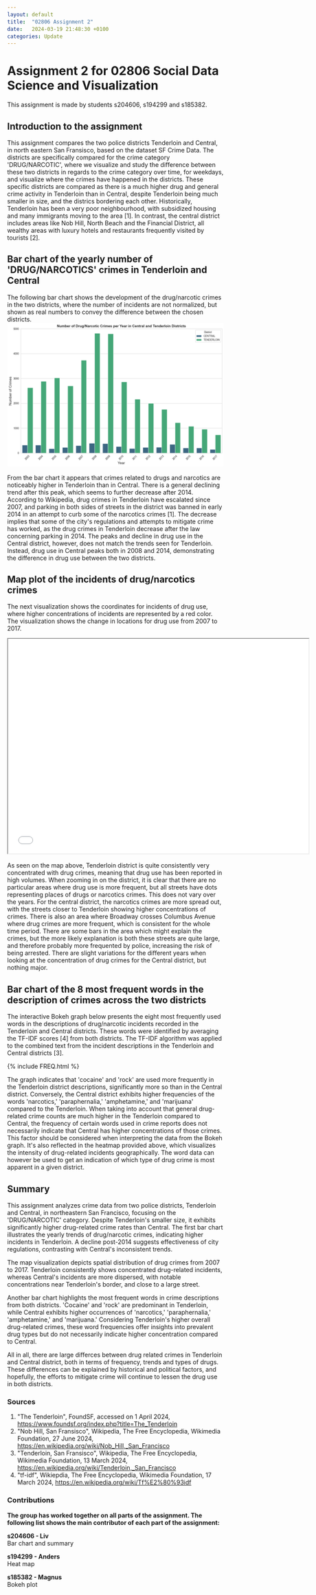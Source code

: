 ```yaml
---
layout: default
title:  "02806 Assignment 2"
date:   2024-03-19 21:48:30 +0100
categories: Update
---
```


<link rel="stylesheet" type="text/css" href="path/to/your/css/file.css">


# Assignment 2 for 02806 Social Data Science and Visualization
This assignment is made by students s204606, s194299 and s185382. 

## Introduction to the assignment
This assignment compares the two police districts Tenderloin and Central, in north eastern San Fransisco, based on the dataset SF Crime Data. The districts are specifically compared for the crime category 'DRUG/NARCOTIC', where we visualize and study the difference between these two districts in regards to the crime category over time, for weekdays, and visualize where the crimes have happened in the districts. These specific districts are compared as there is a much higher drug and general crime activity in Tenderloin than in Central, despite Tenderloin being much smaller in size, and the districs bordering each other. Historically, Tenderloin has been a very poor neighbourhood, with subsidized housing and many immigrants moving to the area [1]. In contrast, the central district includes areas like Nob Hill, North Beach and the Financial District, all wealthy areas with luxury hotels and restaurants frequently visited by tourists [2]. 


## Bar chart of the yearly number of 'DRUG/NARCOTICS' crimes in Tenderloin and Central
The following bar chart shows the development of the drug/narcotic crimes in the two districts, where the number of incidents are not normalized, but shown as real numbers to convey the difference between the chosen districts. 
![Bar chart of Tenderloin and Central](https://github.com/AndersNielsen77/AndersNielsen77.github.io/blob/main/docs/assets/images/newplotnewnewnew.png?raw=true)

From the bar chart it appears that crimes related to drugs and narcotics are noticeably higher in Tenderloin than in Central. There is a general declining trend after this peak, which seems to further decrease after 2014. According to Wikipedia, drug crimes in Tenderloin have escalated since 2007, and parking in both sides of streets in the district was banned in early 2014 in an attempt to curb some of the narcotics crimes [1]. The decrease implies that some of the city's regulations and attempts to mitigate crime has worked, as the drug crimes in Tenderloin decrease after the law concerning parking in 2014. The peaks and decline in drug use in the Central district, however, does not match the trends seen for Tenderloin. Instead, drug use in Central peaks both in 2008 and 2014, demonstrating the difference in drug use between the two districts.  

## Map plot of the incidents of drug/narcotics crimes
The next visualization shows the coordinates for incidents of drug use, where higher concentrations of incidents are represented by a red color. The visualization shows the change in locations for drug use from 2007 to 2017. 

<iframe src="/Newnewnewdrugsmap.html" height="500" width="700"></iframe>

As seen on the map above, Tenderloin district is quite consistently very concentrated with drug crimes, meaning that drug use has been reported in high volumes. When zooming in on the district, it is clear that there are no particular areas where drug use is more frequent, but all streets have dots representing places of drugs or narcotics crimes. This does not vary over the years. For the central district, the narcotics crimes are more spread out, with the streets closer to Tenderloin showing higher concentrations of crimes. There is also an area where Broadway crosses Columbus Avenue where drug crimes are more frequent, which is consistent for the whole time period. There are some bars in the area which might explain the crimes, but the more likely explanation is both these streets are quite large, and therefore probably more frequented by police, increasing the risk of being arrested. There are slight variations for the different years when looking at the concentration of drug crimes for the Central district, but nothing major. 

## Bar chart of the 8 most frequent words in the description of crimes across the two districts 
The interactive Bokeh graph below presents the eight most frequently used words in the descriptions of drug/narcotic incidents recorded in the Tenderloin and Central districts. These words were identified by averaging the TF-IDF scores [4] from both districts. The TF-IDF algorithm was applied to the combined text from the incident descriptions in the Tenderloin and Central districts [3]. 

{% include FREQ.html %}

The graph indicates that 'cocaine' and 'rock' are used more frequently in the Tenderloin district descriptions, significantly more so than in the Central district. Conversely, the Central district exhibits higher frequencies of the words 'narcotics,' 'paraphernalia,' 'amphetamine,' and 'marijuana' compared to the Tenderloin. When taking into account that general drug-related crime counts are much higher in the Tenderloin compared to Central, the frequency of certain words used in crime reports does not necessarily indicate that Central has higher concentrations of those crimes. This factor should be considered when interpreting the data from the Bokeh graph. It's also reflected in the heatmap provided above, which visualizes the intensity of drug-related incidents geographically. The word data can however be used to get an indication of which type of drug crime is most apparent in a given district. 

## Summary 
This assignment analyzes crime data from two police districts, Tenderloin and Central, in northeastern San Francisco, focusing on the 'DRUG/NARCOTIC' category. Despite Tenderloin's smaller size, it exhibits significantly higher drug-related crime rates than Central.
The first bar chart illustrates the yearly trends of drug/narcotic crimes, indicating higher incidents in Tenderloin. A decline post-2014 suggests effectiveness of city regulations, contrasting with Central's inconsistent trends.

The map visualization depicts spatial distribution of drug crimes from 2007 to 2017. Tenderloin consistently shows concentrated drug-related incidents, whereas Central's incidents are more dispersed, with notable concentrations near Tenderloin's border, and close to a large street. 

Another bar chart highlights the most frequent words in crime descriptions from both districts. 'Cocaine' and 'rock' are predominant in Tenderloin, while Central exhibits higher occurrences of 'narcotics,' 'paraphernalia,' 'amphetamine,' and 'marijuana.' Considering Tenderloin's higher overall drug-related crimes, these word frequencies offer insights into prevalent drug types but do not necessarily indicate higher concentration compared to Central.

All in all, there are large differces between drug related crimes in Tenderloin and Central district, both in terms of frequency, trends and types of drugs. These differences can be explained by historical and political factors, and hopefully, the efforts to mitigate crime will continue to lessen the drug use in both districts. 

### Sources 
1. "The Tenderloin", FoundSF, accessed on 1 April 2024, https://www.foundsf.org/index.php?title=The_Tenderloin
2. "Nob Hill, San Fransisco", Wikipedia, The Free Encyclopedia, Wikimedia Foundation, 27 June 2024, https://en.wikipedia.org/wiki/Nob_Hill,_San_Francisco
3. "Tenderloin, San Fransisco", Wikipedia, The Free Encyclopedia, Wikimedia Foundation, 13 March 2024, https://en.wikipedia.org/wiki/Tenderloin,_San_Francisco
4. "tf-idf", Wikiepdia, The Free Encyclopedia, Wikimedia Foundation, 17 March 2024, https://en.wikipedia.org/wiki/Tf%E2%80%93idf


### Contributions 
**The group has worked together on all parts of the assignment. The following list shows the main contributor of each part of the assignment:** 

**s204606 - Liv**  
Bar chart and summary 

**s194299 - Anders**  
Heat map

**s185382 - Magnus**  
Bokeh plot
